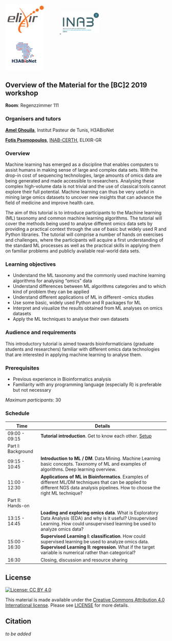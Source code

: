<div class="sponsor-logos">
  <a href="https://www.elixir-europe.org/" title="ELIXIR">
    <img style="margin-right:50px" alt="ELIXIR" src="static/images/ELIXIR-logo.png" width="120"/>
  </a>
  <a href="http://inab.certh.gr/" title="INAB/CERTH">
    <img style="margin-right:50px" alt="ELIXIR-GR" src="static/images/INAB-logo.png" width="120"/>
  </a>
  <a href="https://www.h3abionet.org/" title="H3ABioNet">
    <img style="margin-right:50px" alt="Funders" src="static/images/H3ABionetLogo.png" width="120"/>
  </a>
</div>  

## Overview of the Material for the [BC]2 2019 workshop

**Room**: Regenzzimmer 111

### Organisers and tutors

[**Amel Ghouila**](https://amelgh.github.io/about/), Institut Pasteur de Tunis, H3ABioNet

[**Fotis Psomopoulos**](https://fpsom.github.io/), [INAB-CERTH](http://inab.certh.gr), ELIXIR-GR

### Overview
Machine learning has emerged as a discipline that enables computers to assist humans in making sense of large and complex data sets. With the drop-in cost of sequencing technologies, large amounts of omics data are being generated and made accessible to researchers. Analysing these complex high-volume data is not trivial and the use of classical tools cannot explore their full potential. Machine learning can thus be very useful in mining large omics datasets to uncover new insights that can advance the field of medicine and improve health care.

The aim of this tutorial is to introduce participants to the Machine learning (ML) taxonomy and common machine learning algorithms. The tutorial will cover the methods being used to analyse different omics data sets by providing a practical context through the use of basic but widely used R and Python libraries. The tutorial will comprise a number of hands on exercises and challenges, where the participants will acquire a first understanding of the standard ML processes as well as the practical skills in applying them on familiar problems and publicly available real-world data sets.

### Learning objectives

- Understand the ML taxonomy and the commonly used machine learning algorithms for analysing “omics” data
- Understand differences between ML algorithms categories and to which kind of problem they can be applied
- Understand different applications of ML in different -omics studies
- Use some basic, widely used Python and R packages for ML
- Interpret and visualize the results obtained from ML analyses on omics datasets
- Apply the ML techniques to analyse their own datasets

### Audience and requirements

This introductory tutorial is aimed towards bioinformaticians (graduate students and researchers) familiar with different omics data technologies that are interested in applying machine learning to analyse them.

### Prerequisites

- Previous experience in Bioinformatics analysis
- Familiarity with any programming language (especially R) is preferable but not necessary

_Maximum participants_: 30

### Schedule

| Time  |  Details |
|--------|----------|
| 09:00 - 09:15	| **Tutorial introduction**. Get to know each other. [Setup](episodes/setup.md) |
| Part I: Background | |
| 09:15 - 10:45	| **Introduction to ML / DM**. Data Mining. Machine Learning basic concepts.  Taxonomy of ML and examples of algorithms. Deep learning overview.
| 11:00 - 12:30	| **Applications of ML in Bioinformatics**. Examples of different ML/DM techniques that can be applied to different NGS data analysis pipelines. How to choose the right ML technique? |
| Part II: Hands-on | |
| 13:15 - 14:45 | **Loading and exploring omics data**. What is Exploratory Data Analysis (EDA) and why is it useful? Unsupervised Learning.  How could unsupervised learning be used to analyze omics data? |
| 15:00 - 16:30	| **Supervised Learning I: classification**. How could supervised learning be used to analyze omics data. **Supervised Learning II: regression**. What if the target variable is numerical rather than categorical?|
| 16:30	| Closing, discussion and resource sharing|

## License

[![License: CC BY 4.0](https://licensebuttons.net/l/by/4.0/88x31.png)](https://creativecommons.org/licenses/by/4.0/)

This material is made available under the [Creative Commons Attribution 4.0 International license](https://creativecommons.org/licenses/by/4.0). Please see [LICENSE](LICENSE.md) for more details.

## Citation

_to be added_
